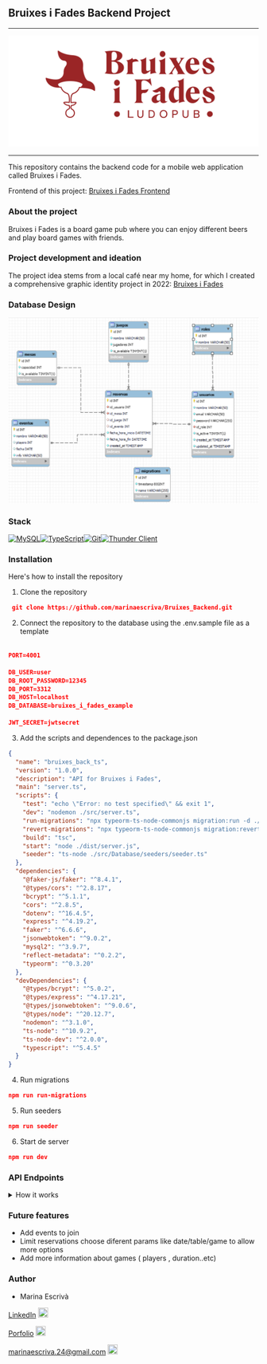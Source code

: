 
## Bruixes i Fades Backend Project 
__________________________

![LOGO](src/img/Logotipo_respeto_modificaciones_tipograf-59.png)
__________________________

This repository contains the backend code for a mobile web application called Bruixes i Fades.

Frontend of this project: [Bruixes i Fades Frontend](https://github.com/marinaescriva/Bruixes_Frontend)


### About the project

Bruixes i Fades is a board game pub where you can enjoy different beers and play board games with friends.

### Project development and ideation

The project idea stems from a local café near my home, for which I created a comprehensive graphic identity project in 2022: [Bruixes i Fades](https://marinaescrivasalvador.myportfolio.com/bruixes-fades)


### Database Design

![Database](src/img/DBdesign.png)

### Stack

[![MySQL](https://img.shields.io/badge/MySQL-4479A1?style=for-the-badge&logo=mysql&logoColor=white)](https://www.mysql.com/)[![TypeScript](https://img.shields.io/badge/TypeScript-3178C6?style=for-the-badge&logo=typescript&logoColor=white)](https://www.typescriptlang.org/)[![Git](https://img.shields.io/badge/Git-F05032?style=for-the-badge&logo=git&logoColor=white)](https://git-scm.com/)[![Thunder Client](https://img.shields.io/badge/Thunder_Client-404EED?style=for-the-badge&logo=thunderbird&logoColor=white)](https://www.thunderclient.io/)


### Installation

Here's how to install the repository

1. Clone the repository

```json
 git clone https://github.com/marinaescriva/Bruixes_Backend.git
  ```

  2. Connect the repository to the database using the .env.sample file as a template

```json

PORT=4001

DB_USER=user
DB_ROOT_PASSWORD=12345
DB_PORT=3312
DB_HOST=localhost
DB_DATABASE=bruixes_i_fades_example

JWT_SECRET=jwtsecret

  ```

3. Add the scripts and dependences to the package.json

```json
{
  "name": "bruixes_back_ts",
  "version": "1.0.0",
  "description": "API for Bruixes i Fades",
  "main": "server.ts",
  "scripts": {
    "test": "echo \"Error: no test specified\" && exit 1",
    "dev": "nodemon ./src/server.ts",
    "run-migrations": "npx typeorm-ts-node-commonjs migration:run -d ./src/database/db.ts",
    "revert-migrations": "npx typeorm-ts-node-commonjs migration:revert -d ./src/database/db.ts",
    "build": "tsc",
    "start": "node ./dist/server.js",
    "seeder": "ts-node ./src/Database/seeders/seeder.ts"
  },
  "dependencies": {
    "@faker-js/faker": "^8.4.1",
    "@types/cors": "^2.8.17",
    "bcrypt": "^5.1.1",
    "cors": "^2.8.5",
    "dotenv": "^16.4.5",
    "express": "^4.19.2",
    "faker": "^6.6.6",
    "jsonwebtoken": "^9.0.2",
    "mysql2": "^3.9.7",
    "reflect-metadata": "^0.2.2",
    "typeorm": "^0.3.20"
  },
  "devDependencies": {
    "@types/bcrypt": "^5.0.2",
    "@types/express": "^4.17.21",
    "@types/jsonwebtoken": "^9.0.6",
    "@types/node": "^20.12.7",
    "nodemon": "^3.1.0",
    "ts-node": "^10.9.2",
    "ts-node-dev": "^2.0.0",
    "typescript": "^5.4.5"
  }
}

```

4. Run migrations

```json
npm run run-migrations
```

5. Run seeders

```json
npm run seeder
```
6. Start de server

```json
npm run dev
```

### API Endpoints

<details> <summary> How it works </summary>

##### 1. User Registration
- URL: /api/auth/register
- Method: POST
- Description: Registers a new user.
<details>
  <summary>Request body:</summary>

  ```json
  {
    "nombre": "Ana",
    "email": "ana@gmail.com",
    "password": "224466"
  }
  ```
</details>
</br>
===========================
</br>

##### 2. User Login
- URL: /api/auth/login
- Method: POST
- Description: Logs in an existing user.

<details>
  <summary>Request body:</summary>

 ```json
{
  "email": "ana@gmail.com",
  "password": "224466"
}
```
</details>
</br>
===========================
</br>

##### 3. Get All Games
- URL: /api/games
- Method: GET
- Description: Retrieves all games available.
- Request: token on Auth/Bearer.
<details>
  <summary>Response:</summary>

  ```json
  {
    "success": true,
    "data": [
      {
        "id": 1,
        "nombre": "Catan",
        "jugadores": 4,
        "isAvailable": true
      },
      {
        "id": 2,
        "nombre": "Ticket to Ride",
        "jugadores": 5,
        "isAvailable": true
      },
      {
        "id": 3,
        "nombre": "Pandemic",
        "jugadores": 4,
        "isAvailable": false
      }
    ]
  }
   ```
   </details>

   </br>
===========================
</br>

  ##### 4. Delete Game
  
- URL: /api/games/:id
- Method: DELETE
- Description: Deletes a game by its ID.
- Request: token of Super Admin on Auth/Bearer.

<details>
  <summary>Response:</summary>

  ```json
{
 "success": true,
 "message": "Game deleted"
}

 ```
</details>

   </br>
===========================
</br>

##### 5. Get All Tables
- URL: /api/tables
- Method: GET
- Description: Retrieves all available tables.
- Request: token on Auth/Bearer.
<details>
  <summary>Response:</summary>

  ```json
  {
    "success": true,
    "data": [
      {
        "id": 1,
        "numero": 1,
        "capacidad": 4,
        "isAvailable": true
      },
      {
        "id": 2,
        "numero": 2,
        "capacidad": 6,
        "isAvailable": true
      },
      {
        "id": 3,
        "numero": 3,
        "capacidad": 8,
        "isAvailable": false
      }
    ]
  }
  ```
</details>

   </br>
===========================
</br>

##### 6. Delete Tables
- URL: /api/tables/:id
- Method: DELETE
- Description: Deletes a table by its ID.
- Request: token of Super Admin on Auth/Bearer.
<details>
  <summary>Response:</summary>

  ```json

{
"success": true,
"message": "Table deleted"
}

 ```

</details>

   </br>
===========================
</br>


##### 7. Get All Users
- URL: /api/users
- Method: GET
- Description: Retrieves all users.
- Request: token of Super Admin on Auth/Bearer.
<details>
  <summary>Response:</summary>

  ```json
  {
    "success": true,
    "data": [
      {
        "id": 1,
        "nombre": "John Doe",
        "email": "john@example.com",
        "createdAt": "2024-04-24T12:00:00Z",
        "updatedAt": "2024-04-24T12:00:00Z"
      },
      {
        "id": 2,
        "nombre": "Jane Smith",
        "email": "jane@example.com",
        "createdAt": "2024-04-24T12:00:00Z",
        "updatedAt": "2024-04-24T12:00:00Z"
      }
    ]
  }
```

</details>

   </br>
===========================
</br>

##### 8. Get My Profile
- URL: /api/users/profile
- Method: GET
- Description: Retrieves the profile of the current user.
- Request: token on Auth/Bearer.
<details>
  <summary>Response:</summary>

  ```json
  {
"success": true,
"data": {
  "id": 1,
  "nombre": "John Doe",
  "email": "john@example.com",
  "createdAt": "2024-04-24T12:00:00Z",
  "updatedAt": "2024-04-24T12:00:00Z"
}
}
```
</details>
   </br>
===========================
</br>

##### 9. Update Profile
- URL: /api/users/profile
- Method: PUT
- Description: Updates the profile of the current user. 
(Can update name and/or email)
- Request: token on Auth/Bearer.
<details>
  <summary>Request body:</summary>

  ```json
  {
  "nombre": "John Smith",
  "email": "john@example.com"
}

```
</details>
<details>
  <summary>Response:</summary>

  ```json
{
"success": true,
"message": "User updated",
"data": {
  "id": 1,
  "nombre": "John Smith",
  "email": "john@example.com",
  "createdAt": "2024-04-24T12:00:00Z",
  "updatedAt": "2024-04-24T12:00:00Z"
}
}

```
</details>
   </br>
===========================
</br>

##### 10. Delete User
- URL: /api/users/:id
- Method: DELETE
- Description: Deletes a user by its ID.
- Request: token of Super Admin on Auth/Bearer.
<details>
  <summary>Response:</summary>

  ```json
{
"success": true,
"message": "User deleted successfuly"
}

```
</details>
   </br>
===========================
</br>

##### 11. Get All Reservas
- URL: /api/reservas
- Method: GET
- Description: Retrieves all reservations.
- Request: token of Super Admin on Auth/Bearer.
<details>
  <summary>Response:</summary>

  ```json
  {
    "success": true,
    "data": [
      {
        "id": 1,
        "idUsuario": 1,
        "idMesa": 1,
        "idJuego": 1,
        "idEvento": null,
        "fechaHoraInicio": "2024-04-25T12:00:00Z"
      },
      {
        "id": 2,
        "idUsuario": 2,
        "idMesa": 2,
        "idJuego": null,
        "idEvento": null,
        "fechaHoraInicio": "2024-04-25T13:00:00Z"
      }
    ]
  }
  ```
   </details>
   </br>
===========================
</br>

##### 12. New Reserva
- URL: /api/reservas
- Method: POST
- Description: Creates a new reservation.
- Request: token on Auth/Bearer.
<details>
  <summary>Request body:</summary>

  ```json
  {
  "idMesa": 1,
  "idJuego": 1,
  "fechaHoraInicio": "2024-04-26T14:00:00Z"
}

  ```
   </details>

   <details>
  <summary>Response:</summary>

  ```json
  {
"success": true,
"message": "Reserva creada exitosamente",
"data": {
  "reservaId": {
      "id": 3,
      "idUsuario": 1,
      "idMesa": 1,
      "idJuego": 1,
      "idEvento": null,
      "fechaHoraInicio": "2024-04-26T14:00:00Z"
  }
}
}
 ```
   </details>
   </br>
===========================
</br>

##### 13. Get My Reservas
- URL: /api/misreservas
- Method: GET
- Description: Retrieves reservations of the current user.
- Request: token on Auth/Bearer.
<details>
  <summary>Response:</summary>

  ```json
 {
"success": true,
"data": [
  {
      "id": 1,
      "idUsuario": 1,
      "idMesa": 1,
      "idJuego": 1,
      "idEvento": null,
      "fechaHoraInicio": "2024-04-25T12:00:00Z"
  }
]
}
  ```
   </details>
   </br>
===========================
</br>

##### 14. Delete Reserva
- URL: /api/reservas/:id
- Method: DELETE
- Description: Deletes a reservation by its ID.
- Request: token of Super Admin or owner on Auth/Bearer.
<details>
  <summary>Response:</summary>

  ```json
 {
"success": true,
"message": "Reserva deleted"
}
  ```
   </details>
   </br>
===========================
</br>

</details>

### Future features

- Add events to join
- Limit reservations choose diferent params like date/table/game to allow more options
- Add more information about games ( players , duration..etc)

### Author

- Marina Escrivà 

[LinkedIn](https://www.linkedin.com/in/marina-escriv%C3%A1-salvador-047134100/) <img src="https://simpleicons.org/icons/linkedin.svg" width="20" height="20" />

[Porfolio](https://marinaescrivasalvador.myportfolio.com/) <img src="https://simpleicons.org/icons/adobe.svg" width="20" height="20" />

[marinaescriva.24@gmail.com](mailto:marinaescriva.24@gmail.com) <img src="https://simpleicons.org/icons/gmail.svg" width="20" height="20" />

